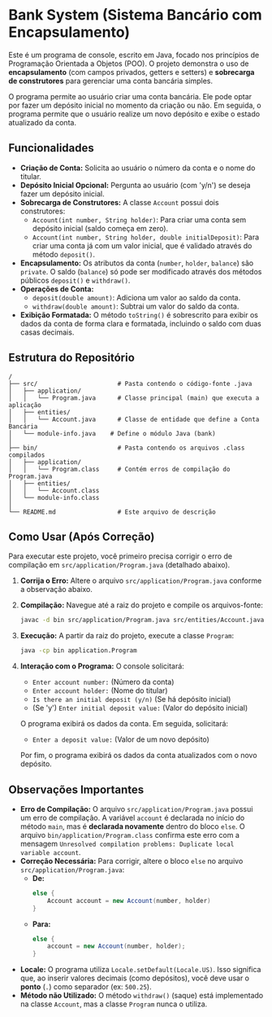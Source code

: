 # Bank System (Sistema Bancário com Encapsulamento)

Este é um programa de console, escrito em Java, focado nos princípios de Programação Orientada a Objetos (POO). O projeto demonstra o uso de **encapsulamento** (com campos privados, getters e setters) e **sobrecarga de construtores** para gerenciar uma conta bancária simples.

O programa permite ao usuário criar uma conta bancária. Ele pode optar por fazer um depósito inicial no momento da criação ou não. Em seguida, o programa permite que o usuário realize um novo depósito e exibe o estado atualizado da conta.

## Funcionalidades

  * **Criação de Conta:** Solicita ao usuário o número da conta e o nome do titular.
  * **Depósito Inicial Opcional:** Pergunta ao usuário (com 'y/n') se deseja fazer um depósito inicial.
  * **Sobrecarga de Construtores:** A classe `Account` possui dois construtores:
      * `Account(int number, String holder)`: Para criar uma conta sem depósito inicial (saldo começa em zero).
      * `Account(int number, String holder, double initialDeposit)`: Para criar uma conta já com um valor inicial, que é validado através do método `deposit()`.
  * **Encapsulamento:** Os atributos da conta (`number`, `holder`, `balance`) são `private`. O saldo (`balance`) só pode ser modificado através dos métodos públicos `deposit()` e `withdraw()`.
  * **Operações de Conta:**
      * `deposit(double amount)`: Adiciona um valor ao saldo da conta.
      * `withdraw(double amount)`: Subtrai um valor do saldo da conta.
  * **Exibição Formatada:** O método `toString()` é sobrescrito para exibir os dados da conta de forma clara e formatada, incluindo o saldo com duas casas decimais.

## Estrutura do Repositório

```
/
├── src/                      # Pasta contendo o código-fonte .java
│   ├── application/
│   │   └── Program.java      # Classe principal (main) que executa a aplicação
│   ├── entities/
│   │   └── Account.java      # Classe de entidade que define a Conta Bancária
│   └── module-info.java    # Define o módulo Java (bank)
│
├── bin/                      # Pasta contendo os arquivos .class compilados
│   ├── application/
│   │   └── Program.class     # Contém erros de compilação do Program.java
│   ├── entities/
│   │   └── Account.class
│   └── module-info.class
│
└── README.md                 # Este arquivo de descrição
```

## Como Usar (Após Correção)

Para executar este projeto, você primeiro precisa corrigir o erro de compilação em `src/application/Program.java` (detalhado abaixo).

1.  **Corrija o Erro:** Altere o arquivo `src/application/Program.java` conforme a observação abaixo.

2.  **Compilação:**
    Navegue até a raiz do projeto e compile os arquivos-fonte:

    ```bash
    javac -d bin src/application/Program.java src/entities/Account.java
    ```

3.  **Execução:**
    A partir da raiz do projeto, execute a classe `Program`:

    ```bash
    java -cp bin application.Program
    ```

4.  **Interação com o Programa:**
    O console solicitará:

      * `Enter account number:` (Número da conta)
      * `Enter account holder:` (Nome do titular)
      * `Is there an initial deposit (y/n)` (Se há depósito inicial)
      * (Se 'y') `Enter initial deposit value:` (Valor do depósito inicial)

    O programa exibirá os dados da conta. Em seguida, solicitará:

      * `Enter a deposit value:` (Valor de um novo depósito)

    Por fim, o programa exibirá os dados da conta atualizados com o novo depósito.

## Observações Importantes

  * **Erro de Compilação:** O arquivo `src/application/Program.java` possui um erro de compilação. A variável `account` é declarada no início do método `main`, mas é **declarada novamente** dentro do bloco `else`. O arquivo `bin/application/Program.class` confirma este erro com a mensagem `Unresolved compilation problems: Duplicate local variable account`.
  * **Correção Necessária:** Para corrigir, altere o bloco `else` no arquivo `src/application/Program.java`:
      * **De:**
        ```java
        else {
            Account account = new Account(number, holder)
        }
        ```
      * **Para:**
        ```java
        else {
            account = new Account(number, holder);
        }
        ```
  * **Locale:** O programa utiliza `Locale.setDefault(Locale.US)`. Isso significa que, ao inserir valores decimais (como depósitos), você deve usar o **ponto** (`.`) como separador (ex: `500.25`).
  * **Método não Utilizado:** O método `withdraw()` (saque) está implementado na classe `Account`, mas a classe `Program` nunca o utiliza.
